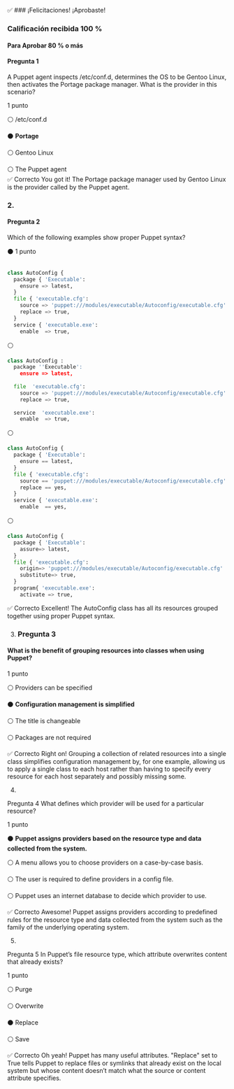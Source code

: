 ✅ ### ¡Felicitaciones! ¡Aprobaste!
### Calificación recibida 100 %
#### Para Aprobar 80 % o más

#### Pregunta 1
A Puppet agent inspects /etc/conf.d, determines the OS to be Gentoo Linux, then activates the Portage package manager. What is the provider in this scenario?  

1 punto

⚪ /etc/conf.d  


⚫ **Portage**


⚪ Gentoo Linux  


⚪ The Puppet agent  
✅ Correcto
You got it! The Portage package manager used by Gentoo Linux is the provider called by the Puppet agent.  

### 2.
#### Pregunta 2
Which of the following examples show proper Puppet syntax?  

⚫ 1 punto
```python

class AutoConfig {
  package { 'Executable':
    ensure => latest,
  }
  file { 'executable.cfg':
    source => 'puppet:///modules/executable/Autoconfig/executable.cfg'
    replace => true,
  }
  service { 'executable.exe':
    enable  => true,
```
⚪
```python
class AutoConfig :
  package ''Executable':
    ensure => latest,
  
  file  'executable.cfg':
    source => 'puppet:///modules/executable/Autoconfig/executable.cfg'
    replace => true,
  
  service  'executable.exe':
    enable  => true,
```
⚪
```python
class AutoConfig {
  package { 'Executable':
    ensure == latest,
  }
  file { 'executable.cfg':
    source == 'puppet:///modules/executable/Autoconfig/executable.cfg'
    replace == yes,
  }
  service { 'executable.exe':
    enable  == yes,
```
⚪
```python
class AutoConfig {
  package { 'Executable':
    assure=> latest,
  }
  file { 'executable.cfg':
    origin=> 'puppet:///modules/executable/Autoconfig/executable.cfg'
    substitute=> true,
  }
  program{ 'executable.exe':
    activate => true,

```
✅ Correcto
Excellent! The AutoConfig class has all its resources grouped together using proper Puppet syntax.  

3. ### Pregunta 3
#### What is the benefit of grouping resources into classes when using Puppet?

1 punto

⚪ Providers can be specified


⚫ **Configuration management is simplified**


⚪ The title is changeable


⚪ Packages are not required

✅ Correcto
Right on! Grouping a collection of related resources into a single class simplifies configuration management by, for one example, allowing us to apply a single class to each host rather than having to specify every resource for each host separately and possibly missing some.

4.
Pregunta 4
What defines which provider will be used for a particular resource?

1 punto

⚫ **Puppet assigns providers based on the resource type and data collected from the system.**


⚪ A menu allows you to choose providers on a case-by-case basis.


⚪ The user is required to define providers in a config file.


⚪ Puppet uses an internet database to decide which provider to use.

✅ Correcto
Awesome! Puppet assigns providers according to predefined rules for the resource type and data collected from the system such as the family of the underlying operating system.

5.
Pregunta 5
In Puppet’s file resource type, which attribute overwrites content that already exists?

1 punto

⚪ Purge


⚪ Overwrite


⚫ Replace


⚪ Save

✅ Correcto
Oh yeah! Puppet has many useful attributes. "Replace" set to True tells Puppet to replace files or symlinks that already exist on the local system but whose content doesn’t match what the source or content attribute specifies.
